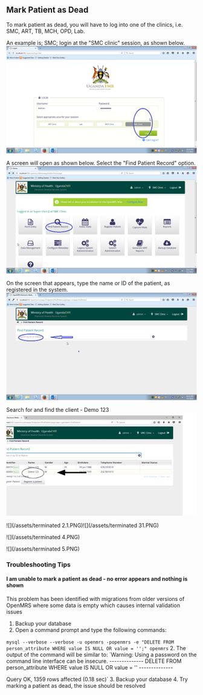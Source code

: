## Mark Patient as Dead

To mark patient as dead, you will have to log into one of the clinics, i.e. SMC, ART, TB, MCH, OPD, Lab.

An example is; SMC;  login at the "SMC clinic" session, as shown below.  
![](SMC12.png)

A screen will open as shown below. Select the "Find Patient Record" option.  
![](SMC11.png)

On the screen that appears, type the name or ID of the patient, as registered in the system.  
![](SMC13.png)

Search for and find the client - Demo 123  
![](/assets/terminated1.jpg)

![](/assets/terminated 2.1.PNG)![](/assets/terminated 31.PNG)

![](/assets/terminated 4.PNG)

![](/assets/terminated 5.PNG)

### Troubleshooting Tips 
#### I am unable to mark a patient as dead - no error appears and nothing is shown 

This problem has been identified with migrations from older versions of OpenMRS where some data is empty which causes internal validation issues

1. Backup your database 
2. Open a command prompt and type the following commands:

  `mysql --verbose --verbose -u openmrs -popenmrs -e "DELETE FROM person_attribute WHERE value IS NULL OR value = '';" openmrs`
2. The output of the command will be similar to: 
  `Warning: Using a password on the command line interface can be insecure.
  \--------------
DELETE FROM person_attribute WHERE value IS NULL OR value = ''
  \--------------

  Query OK, 1359 rows affected (0.18 sec)`
3. Backup your database 
4. Try marking a patient as dead, the issue should be resolved 

